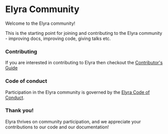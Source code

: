 <!--
{% comment %}
Copyright 2018-2020 IBM Corporation

Licensed under the Apache License, Version 2.0 (the "License");
you may not use this file except in compliance with the License.
You may obtain a copy of the License at

http://www.apache.org/licenses/LICENSE-2.0

Unless required by applicable law or agreed to in writing, software
distributed under the License is distributed on an "AS IS" BASIS,
WITHOUT WARRANTIES OR CONDITIONS OF ANY KIND, either express or implied.
See the License for the specific language governing permissions and
limitations under the License.
{% endcomment %}
-->

# Elyra Community

Welcome to the Elyra community!

This is the starting point for joining and contributing to the Elyra community - improving docs,
improving code, giving talks etc.

### Contributing

If you are interested in contributing to Elyra then checkout the [Contributor's Guide](contributing.md)

### Code of conduct

Participation in the Elyra community is governed by the [Elyra Code of Conduct](code-of-conduct.md).

### Thank you!

Elyra thrives on community participation, and we appreciate your contributions to our code and our documentation!
